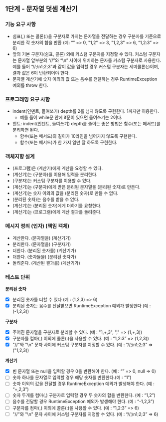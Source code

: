 ## 1단계 - 문자열 덧셈 계산기

###  기능 요구 사항
- 쉼표(,) 또는 콜론(:)을 구분자로 가지는 문자열을 전달하는 경우 구분자를 기준으로 분리한 각 숫자의 합을 반환 (예: “” => 0, "1,2" => 3, "1,2,3" => 6, “1,2:3” => 6)
- 앞의 기본 구분자(쉼표, 콜론) 외에 커스텀 구분자를 지정할 수 있다. 커스텀 구분자는 문자열 앞부분의 “//”와 “\n” 사이에 위치하는 문자를 커스텀 구분자로 사용한다. 예를 들어 “//;\n1;2;3”과 같이 값을 입력할 경우 커스텀 구분자는 세미콜론(;)이며, 결과 값은 6이 반환되어야 한다.
- 문자열 계산기에 숫자 이외의 값 또는 음수를 전달하는 경우 RuntimeException 예외를 throw 한다.


### 프로그래밍 요구 사항
- indent(인덴트, 들여쓰기) depth를 2를 넘지 않도록 구현한다. 1까지만 허용한다.
  - 예를 들어 while문 안에 if문이 있으면 들여쓰기는 2이다.
- 힌트: indent(인덴트, 들여쓰기) depth를 줄이는 좋은 방법은 함수(또는 메서드)를 분리하면 된다.
  - 함수(또는 메서드)의 길이가 10라인을 넘어가지 않도록 구현한다.
  - 함수(또는 메서드)가 한 가지 일만 잘 하도록 구현한다.
  
### 객체지향 설계
- (프로그램)은 (계산기)에게 계산을 요청할 수 있다.
- (계산기)는 (구분자)를 이용해 입력을 분리한다.
- (구분자)는 커스텀 구분자를 이용할 수 있다.
- (계산기)는 (구분자)에게 받은 분리된 문자열을 (분리된 숫자)로 만든다.
- (계산기)는 숫자 이외의 값을 (분리된 숫자)로 만들 수 없다.
- (분리된 숫자)는 음수를 받을 수 없다.
- (계산기)는 (분리된 숫자)에게 더하기를 요청한다.
- (계산기)는 (프로그램)에게 계산 결과를 돌려준다.

### 메시지 정의 (인자) (책임 객체)
- 계산한다. (문자열을) (계산기가)
- 분리한다. (문자열을) (구분자가)
- 더한다. (분리된 숫자를) (계산기가)
- 더한다. (숫자들을) (분리된 숫자가)
- 돌려준다. (계산된 결과를) (계산기가)

### 테스트 단위
**분리된 숫자** 
- [x] 분리된 숫자를 더할 수 있다 (예 : (1,2,3) => 6)
- [x] 분리된 숫자는 음수를 전달받으면 RuntimeException 예외가 발생한다 (예 : (-1,2,3)) 

**구분자**
- [x] 주어진 문자열을 구분자로 분리할 수 있다. (예 : "1,+,3", "," => (1,+,3))
- [x] 구분자를 컴마(,) 이외에 콜론(:)을 사용할 수 있다. (예 : “1,2:3” => (1,2,3))
- [x] "//"와 "\n" 문자 사이에 커스텀 구분자를 지정할 수 있다. (예 : “//;\n1;2;3” => ("1,2,3))

**계산기**
- [x] 빈 문자열 또는 null을 입력할 경우 0을 반환해야 한다. (예 : “” => 0, null => 0)
- [ ] 숫자 하나를 문자열로 입력할 경우 해당 숫자를 반환한다.(예 : “1”)
- [ ] 숫자 이외의 값을 전달할 경우 RuntimeException 예외가 발생해야 한다. (예 : “+,2,3”)
- [ ] 숫자 두개를 컴마(,) 구분자로 입력할 경우 두 숫자의 합을 반환한다. (예 : “1,2”)
- [ ] 음수를 전달할 경우 RuntimeException 예외가 발생해야 한다. (예 : “-1,2,3”)
- [ ] 구분자를 컴마(,) 이외에 콜론(:)을 사용할 수 있다. (예 : “1,2:3” => 6)
- [ ] "//"와 "\n" 문자 사이에 커스텀 구분자를 지정할 수 있다. (예 : “//;\n1;2;3” => 6)
